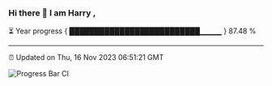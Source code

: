 ### Hi there 👋 I am Harry , 

⏳ Year progress { ██████████████████████████▁▁▁▁ } 87.48 %

---

⏰ Updated on Thu, 16 Nov 2023 06:51:21 GMT

![Progress Bar CI](https://github.com/duykhang68/duykhang68/workflows/Progress%20Bar%20CI/badge.svg)
